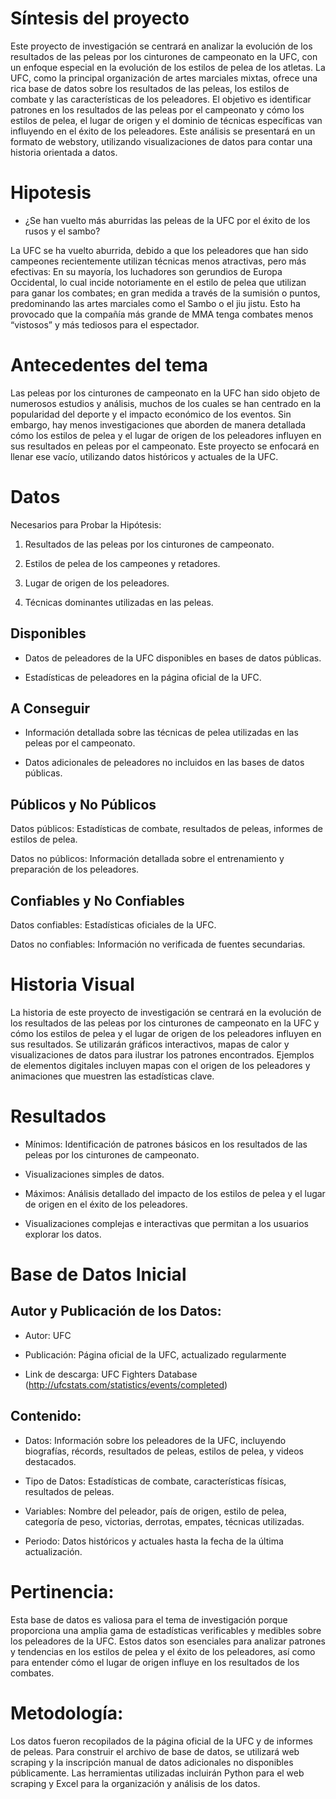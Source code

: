 # Síntesis del proyecto
Este proyecto de investigación se centrará en analizar la evolución de los resultados de las peleas por los cinturones de campeonato en la UFC, con un enfoque especial en la evolución de los estilos de pelea de los atletas. La UFC, como la principal organización de artes marciales mixtas, ofrece una rica base de datos sobre los resultados de las peleas, los estilos de combate y las características de los peleadores. El objetivo es identificar patrones en los resultados de las peleas por el campeonato y cómo los estilos de pelea, el lugar de origen y el dominio de técnicas específicas van influyendo en el éxito de los peleadores. Este análisis se presentará en un formato de webstory, utilizando visualizaciones de datos para contar una historia orientada a datos.  
# Hipotesis
- ¿Se han vuelto más aburridas las peleas de la UFC por el éxito de los rusos y el sambo? 

La UFC se ha vuelto aburrida, debido a que los peleadores que han sido campeones recientemente utilizan técnicas menos atractivas, pero más efectivas: En su mayoría, los luchadores son gerundios de Europa Occidental, lo cual incide notoriamente en el estilo de pelea que utilizan para ganar los combates; en gran medida a través de la sumisión o puntos, predominando las artes marciales como el Sambo o el jiu jistu. Esto ha provocado que la compañía más grande de MMA tenga combates menos “vistosos” y más tediosos para el espectador. 

# Antecedentes del tema
Las peleas por los cinturones de campeonato en la UFC han sido objeto de numerosos estudios y análisis, muchos de los cuales se han centrado en la popularidad del deporte y el impacto económico de los eventos. Sin embargo, hay menos investigaciones que aborden de manera detallada cómo los estilos de pelea y el lugar de origen de los peleadores influyen en sus resultados en peleas por el campeonato. Este proyecto se enfocará en llenar ese vacío, utilizando datos históricos y actuales de la UFC.  

# Datos  
Necesarios para Probar la Hipótesis: 

1. Resultados de las peleas por los cinturones de campeonato.  

2. Estilos de pelea de los campeones y retadores.  

3. Lugar de origen de los peleadores.  

4. Técnicas dominantes utilizadas en las peleas.  

## Disponibles  

- Datos de peleadores de la UFC disponibles en bases de datos públicas. 

- Estadísticas de peleadores en la página oficial de la UFC.

## A Conseguir 

- Información detallada sobre las técnicas de pelea utilizadas en las peleas por el campeonato. 

- Datos adicionales de peleadores no incluidos en las bases de datos públicas.  

## Públicos y No Públicos 

Datos públicos: Estadísticas de combate, resultados de peleas, informes de estilos de pelea.

Datos no públicos: Información detallada sobre el entrenamiento y preparación de los peleadores.  

## Confiables y No Confiables  

Datos confiables: Estadísticas oficiales de la UFC.  

Datos no confiables: Información no verificada de fuentes secundarias.  

# Historia Visual  

La historia de este proyecto de investigación se centrará en la evolución de los resultados de las peleas por los cinturones de campeonato en la UFC y cómo los estilos de pelea y el lugar de origen de los peleadores influyen en sus resultados. Se utilizarán gráficos interactivos, mapas de calor y visualizaciones de datos para ilustrar los patrones encontrados. Ejemplos de elementos digitales incluyen mapas con el origen de los peleadores y animaciones que muestren las estadísticas clave.  

# Resultados  

- Mínimos: Identificación de patrones básicos en los resultados de las peleas por los cinturones de campeonato.  

- Visualizaciones simples de datos.  

- Máximos: Análisis detallado del impacto de los estilos de pelea y el lugar de origen en el éxito de los peleadores.  

- Visualizaciones complejas e interactivas que permitan a los usuarios explorar los datos.

# Base de Datos Inicial 
## Autor y Publicación de los Datos: 

- Autor: UFC 

- Publicación: Página oficial de la UFC, actualizado regularmente 

- Link de descarga: UFC Fighters Database (http://ufcstats.com/statistics/events/completed) 

## Contenido: 

- Datos: Información sobre los peleadores de la UFC, incluyendo biografías, récords, resultados de peleas, estilos de pelea, y videos destacados. 

- Tipo de Datos: Estadísticas de combate, características físicas, resultados de peleas. 

- Variables: Nombre del peleador, país de origen, estilo de pelea, categoría de peso, victorias, derrotas, empates, técnicas utilizadas. 

- Periodo: Datos históricos y actuales hasta la fecha de la última actualización. 

# Pertinencia:
 Esta base de datos es valiosa para el tema de investigación porque proporciona una amplia gama de estadísticas verificables y medibles sobre los peleadores de la UFC. Estos datos son esenciales para analizar patrones y tendencias en los estilos de pelea y el éxito de los peleadores, así como para entender cómo el lugar de origen influye en los resultados de los combates. 

# Metodología: 
Los datos fueron recopilados de la página oficial de la UFC y de informes de peleas. Para construir el archivo de base de datos, se utilizará web scraping y la inscripción manual de datos adicionales no disponibles públicamente. Las herramientas utilizadas incluirán Python para el web scraping y Excel para la organización y análisis de los datos. 